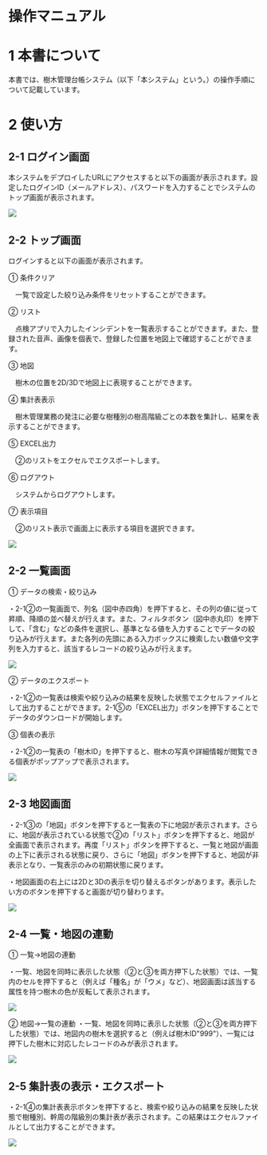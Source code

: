 # 操作マニュアル

# 1 本書について

本書では、樹木管理台帳システム（以下「本システム」という。）の操作手順について記載しています。

# 2 使い方

## 2-1 ログイン画面

本システムをデプロイしたURLにアクセスすると以下の画面が表示されます。設定したログインID（メールアドレス）、パスワードを入力することでシステムのトップ画面が表示されます。

![](../resources/userMan/tutorial_001.png)

## 2-2 トップ画面

ログインすると以下の画面が表示されます。

① 条件クリア

　一覧で設定した絞り込み条件をリセットすることができます。

② リスト

　点検アプリで入力したインシデントを一覧表示することができます。また、登録された音声、画像を個表で、登録した位置を地図上で確認することができます。

③ 地図

　樹木の位置を2D/3Dで地図上に表現することができます。

④ 集計表表示

　樹木管理業務の発注に必要な樹種別の樹高階級ごとの本数を集計し、結果を表示することができます。

⑤ EXCEL出力

　②のリストをエクセルでエクスポートします。

⑥ ログアウト

　システムからログアウトします。

⑦ 表示項目

　②のリスト表示で画面上に表示する項目を選択できます。

![](../resources/userMan/tutorial_002.png)

## 2-2 一覧画面

① データの検索・絞り込み

・2-1②の一覧画面で、列名（図中赤四角）を押下すると、その列の値に従って昇順、降順の並べ替えが行えます。また、フィルタボタン（図中赤丸印）を押下して、「含む」などの条件を選択し、基準となる値を入力することでデータの絞り込みが行えます。また各列の先頭にある入力ボックスに検索したい数値や文字列を入力すると、該当するレコードの絞り込みが行えます。

![](../resources/userMan/tutorial_003.png)

② データのエクスポート

・2-1②の一覧表は検索や絞り込みの結果を反映した状態でエクセルファイルとして出力することができます。2-1⑤の「EXCEL出力」ボタンを押下することでデータのダウンロードが開始します。


③ 個表の表示

・2-1②の一覧表の「樹木ID」を押下すると、樹木の写真や詳細情報が閲覧できる個表がポップアップで表示されます。

![](../resources/userMan/tutorial_004.png)


## 2-3 地図画面

・2-1③の「地図」ボタンを押下すると一覧表の下に地図が表示されます。さらに、地図が表示されている状態で②の「リスト」ボタンを押下すると、地図が全画面で表示されます。再度「リスト」ボタンを押下すると、一覧と地図が画面の上下に表示される状態に戻り、さらに「地図」ボタンを押下すると、地図が非表示となり、一覧表示のみの初期状態に戻ります。

・地図画面の右上には2Dと3Dの表示を切り替えるボタンがあります。表示したい方のボタンを押下すると画面が切り替わります。

![](../resources/userMan/tutorial_005.png)

## 2-4 一覧・地図の連動

① 一覧→地図の連動

・一覧、地図を同時に表示した状態（②と③を両方押下した状態）では、一覧内のセルを押下すると（例えば「種名」が「ウメ」など）、地図画面は該当する属性を持つ樹木の色が反転して表示されます。

![](../resources/userMan/tutorial_006.png)


② 地図→一覧の連動
・一覧、地図を同時に表示した状態（②と③を両方押下した状態）では、地図内の樹木を選択すると（例えば樹木ID"999"）、一覧には押下した樹木に対応したレコードのみが表示されます。

![](../resources/userMan/tutorial_007.png)


## 2-5 集計表の表示・エクスポート

・2-1④の集計表表示ボタンを押下すると、検索や絞り込みの結果を反映した状態で樹種別、幹周の階級別の集計表が表示されます。この結果はエクセルファイルとして出力することができます。

![](../resources/userMan/tutorial_008.png)

